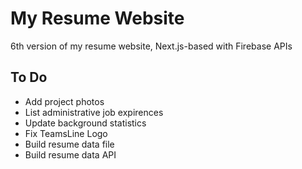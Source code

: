 # My Resume Website

6th version of my resume website, Next.js-based with Firebase APIs

## To Do

- Add project photos
- List administrative job expirences
- Update background statistics
- Fix TeamsLine Logo
- Build resume data file
- Build resume data API

